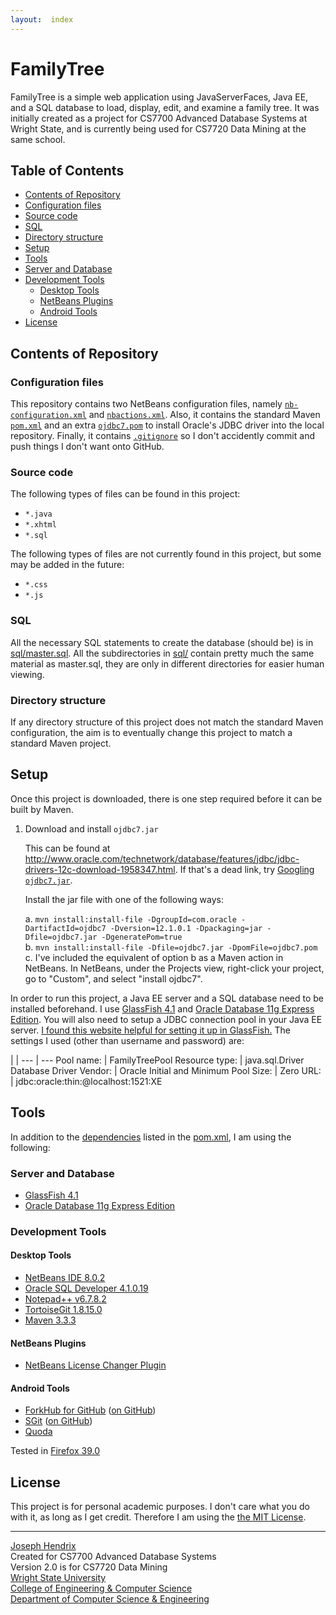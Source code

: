 ```yaml
---
layout:  index
---
```


# FamilyTree

FamilyTree is a simple web application using JavaServerFaces, Java EE, and a SQL database to load, display, edit, and examine a family tree. It was initially created as a project for CS7700 Advanced Database Systems at Wright State, and is currently being used for CS7720 Data Mining at the same school.

## Table of Contents

* [Contents of Repository](#contents-of-repository) 
 * [Configuration files](#configuration-files)
 * [Source code](#source-code)
 * [SQL](#sql)
 * [Directory structure](#directory-structure)
* [Setup](#setup)
* [Tools](#tools)
 * [Server and Database](#server-and-database)
 * [Development Tools](#development-tools)
   * [Desktop Tools](#desktop-tools)
    * [NetBeans Plugins](#netbeans-plugins)
    * [Android Tools](#android-tools)
* [License](#license)

## Contents of Repository

### Configuration files

This repository contains two NetBeans configuration files, namely [`nb-configuration.xml`](https://github.com/hendrixjoseph/FamilyTree/blob/master/nb-configuration.xml) and [`nbactions.xml`](https://github.com/hendrixjoseph/FamilyTree/blob/master/nbactions.xml). Also, it contains the standard Maven [`pom.xml`](pom.xml) and an extra [`ojdbc7.pom`](https://github.com/hendrixjoseph/FamilyTree/blob/master/ojdbc7.pom) to install Oracle's JDBC driver into the local repository. Finally, it contains [`.gitignore`](https://github.com/hendrixjoseph/FamilyTree/blob/master/.gitignore) so I don't accidently commit and push things I don't want onto GitHub.

### Source code

The following types of files can be found in this project:

* `*.java`
* `*.xhtml`
* `*.sql`

The following types of files are not currently found in this project, but some may be added in the future:

* `*.css`
* `*.js`

### SQL

All the necessary SQL statements to create the database (should be) is in [sql/master.sql](https://github.com/hendrixjoseph/FamilyTree/blob/master/sql/master.sql). All the subdirectories in [sql/](https://github.com/hendrixjoseph/FamilyTree/blob/master/sql/) contain pretty much the same material as master.sql, they are only in different directories for easier human viewing.

### Directory structure

If any directory structure of this project does not match the standard Maven configuration, the aim is to eventually change this project to match a standard Maven project.

## Setup

Once this project is downloaded, there is one step required before it can be built by Maven.

1. Download and install `ojdbc7.jar`

   This can be found at http://www.oracle.com/technetwork/database/features/jdbc/jdbc-drivers-12c-download-1958347.html. If that's a dead link, try [Googling `ojdbc7.jar`](https://www.google.com/search?q=ojdbc7.jar).

   Install the jar file with one of the following ways:

   a. `mvn install:install-file -DgroupId=com.oracle -DartifactId=ojdbc7 -Dversion=12.1.0.1 -Dpackaging=jar -Dfile=ojdbc7.jar -DgeneratePom=true`<br />
   b. `mvn install:install-file -Dfile=ojdbc7.jar -DpomFile=ojdbc7.pom`<br />
   c. I've included the equivalent of option b as a Maven action in NetBeans. In NetBeans, under the Projects view, right-click your project, go to "Custom", and select "install ojdbc7".
   
In order to run this project, a Java EE server and a SQL database need to be installed beforehand. I use [GlassFish 4.1](https://glassfish.java.net/) and [Oracle Database 11g Express Edition](http://www.oracle.com/technetwork/database/database-technologies/express-edition/overview/index.html). You will also need to setup a JDBC connection pool in your Java EE server. [I found this website helpful for setting it up in GlassFish.](https://computingat40s.wordpress.com/how-to-setup-a-jdbc-connection-in-glassfish/) The settings I used (other than username and password) are:

 | |
--- | --- 
Pool name:  | FamilyTreePool
Resource type: | java.sql.Driver
Database Driver Vendor:  | Oracle
Initial and Minimum Pool Size: | Zero
URL: | jdbc:oracle:thin:@localhost:1521:XE

## Tools

In addition to the [dependencies](http://hendrixjoseph.github.io/FamilyTree/dependencies.html) listed in the [pom.xml](pom.xml), I am using the following:

### Server and Database

* [GlassFish 4.1](https://glassfish.java.net/)
* [Oracle Database 11g Express Edition](http://www.oracle.com/technetwork/database/database-technologies/express-edition/overview/index.html)
 
### Development Tools

#### Desktop Tools

* [NetBeans IDE 8.0.2](https://netbeans.org)
* [Oracle SQL Developer 4.1.0.19](http://www.oracle.com/technetwork/developer-tools/sql-developer/overview/index-097090.html)
* [Notepad++ v6.7.8.2](https://notepad-plus-plus.org)
* [TortoiseGit 1.8.15.0](https://tortoisegit.org)
* [Maven 3.3.3](https://maven.apache.org)

#### NetBeans Plugins

* [NetBeans License Changer Plugin](http://plugins.netbeans.org/plugin/17960/license-changer)

#### Android Tools

* [ForkHub for GitHub](https://play.google.com/store/apps/details?id=jp.forkhub) ([on GitHub](https://github.com/jonan/ForkHub))
* [SGit](https://play.google.com/store/apps/details?id=me.sheimi.sgit) ([on GitHub](https://github.com/sheimi/SGit))
* [Quoda](http://www.getquoda.com/)

Tested in [Firefox 39.0](https://www.mozilla.org/en-US/)

## License

This project is for personal academic purposes. I don't care what you do with it, as long as I get credit. Therefore I am using the [the MIT License](https://github.com/hendrixjoseph/FamilyTree/blob/master/LICENSE.md).

----------------------

[Joseph Hendrix](https://people.wright.edu/hendrix.11)<br />
Created for CS7700 Advanced Database Systems<br />
Version 2.0 is for CS7720 Data Mining<br />
[Wright State University](http://www.wright.edu)<br />
[College of Engineering & Computer Science](https://engineering-computer-science.wright.edu)<br />
[Department of Computer Science & Engineering](https://engineering-computer-science.wright.edu/computer-science-and-engineering)